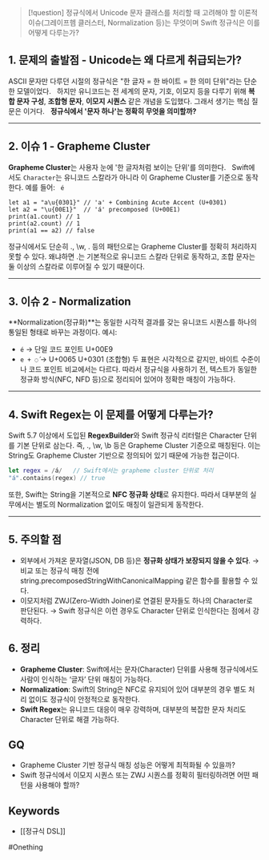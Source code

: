 
> [!question]
> 정규식에서 Unicode 문자 클래스를 처리할 때 고려해야 할 이론적 이슈(그레이프헴 클러스터, Normalization 등)는 무엇이며 Swift 정규식은 이를 어떻게 다루는가?

## 1. 문제의 출발점 - Unicode는 왜 다르게 취급되는가?

ASCII 문자만 다루던 시절의 정규식은 "한 글자 = 한 바이트 = 한 의미 단위"라는 단순한 모델이었다.  
하지만 유니코드는 전 세계의 문자, 기호, 이모지 등을 다루기 위해 **복합 문자 구성**, **조합형 문자**, **이모지 시퀀스** 같은 개념을 도입했다.
그래서 생기는 핵심 질문은 이거다.  
**정규식에서 '문자 하나'는 정확히 무엇을 의미할까?**

---
## 2. 이슈 1 - Grapheme Cluster
**Grapheme Cluster**는 사용자 눈에 '한 글자처럼 보이는 단위'를 의미한다.  
Swift에서도 `Character`는 유니코드 스칼라가 아니라 이 Grapheme Cluster를 기준으로 동작한다.
예를 들어: ` é `
```
let a1 = "a\u{0301}" // 'a' + Combining Acute Accent (U+0301)
let a2 = "\u{00E1}"  // 'á' precomposed (U+00E1)
print(a1.count) // 1
print(a2.count) // 1
print(a1 == a2) // false
```
정규식에서도 단순히 ., \w, . 등의 패턴으로는 Grapheme Cluster를 정확히 처리하지 못할 수 있다.
왜냐하면 .는 기본적으로 유니코드 스칼라 단위로 동작하고, 조합 문자는 둘 이상의 스칼라로 이루어질 수 있기 때문이다.

---

## **3. 이슈 2 - Normalization**
**Normalization(정규화)**는 동일한 시각적 결과를 갖는 유니코드 시퀀스를 하나의 통일된 형태로 바꾸는 과정이다.
예시:
- `é` → 단일 코드 포인트 U+00E9
- `e + ◌́`  → U+0065 U+0301 (조합형)
두 표현은 시각적으로 같지만, 바이트 수준이나 코드 포인트 비교에서는 다르다.
따라서 정규식을 사용하기 전, 텍스트가 동일한 정규화 방식(NFC, NFD 등)으로 정리되어 있어야 정확한 매칭이 가능하다.

---
## **4. Swift Regex는 이 문제를 어떻게 다루는가?**
Swift 5.7 이상에서 도입된 **RegexBuilder**와 Swift 정규식 리터럴은 Character 단위를 기본 단위로 삼는다.
즉, ., \w, \b 등은 Grapheme Cluster 기준으로 매칭된다.
이는 String도 Grapheme Cluster 기반으로 정의되어 있기 때문에 가능한 접근이다.

```swift
let regex = /á/   // Swift에서는 grapheme cluster 단위로 처리
"á".contains(regex) // true
```

또한, Swift는 String을 기본적으로 **NFC 정규화 상태**로 유지한다.
따라서 대부분의 실무에서는 별도의 Normalization 없이도 매칭이 일관되게 동작한다.

---

## **5. 주의할 점**
- 외부에서 가져온 문자열(JSON, DB 등)은 **정규화 상태가 보장되지 않을 수 있다**.
    → 비교 또는 정규식 매칭 전에 string.precomposedStringWithCanonicalMapping 같은 함수를 활용할 수 있다.
- 이모지처럼 ZWJ(Zero-Width Joiner)로 연결된 문자들도 하나의 Character로 판단된다.
    → Swift 정규식은 이런 경우도 Character 단위로 인식한다는 점에서 강력하다.

## **6. 정리**
- **Grapheme Cluster**: Swift에서는 문자(Character) 단위를 사용해 정규식에서도 사람이 인식하는 ‘글자’ 단위 매칭이 가능하다.
- **Normalization**: Swift의 String은 NFC로 유지되어 있어 대부분의 경우 별도 처리 없이도 정규식이 안정적으로 동작한다.
- **Swift Regex**는 유니코드 대응이 매우 강력하며, 대부분의 복잡한 문자 처리도 Character 단위로 해결 가능하다.


## GQ
- Grapheme Cluster 기반 정규식 매칭 성능은 어떻게 최적화될 수 있을까?
- Swift 정규식에서 이모지 시퀀스 또는 ZWJ 시퀀스를 정확히 필터링하려면 어떤 패턴을 사용해야 할까?

## Keywords
- [[정규식 DSL]]


#Onething 